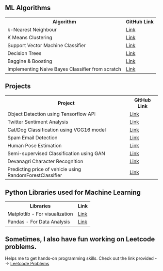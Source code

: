 ## ML Algorithms

<table>
<tr>
  <th> Algorithm </th>
  <th> GitHub Link </th>
</tr>
<tr>
  <td> k-Nearest Neighbour </td>
  <td> <a href="https://github.com/AayushSaxena08/kNN_Classifier"> Link </a> </td>
</tr>
<tr>
  <td> K Means Clustering </td>
  <td> <a href="https://github.com/AayushSaxena08/KMeans_Clustering_Implementation"> Link </a> </td>
</tr>
<tr>
  <td> Support Vector Machine Classifier </td>
  <td> <a href="https://github.com/AayushSaxena08/SVM_Classifier"> Link </a> </td>
</tr>
<tr>
  <td> Decision Trees </td>
  <td> <a href="https://github.com/AayushSaxena08/Decision_Tree_Implementation"> Link </a> </td>
</tr>
<tr>
  <td> Baggine & Boosting </td>
  <td> <a href="https://github.com/AayushSaxena08/Bagging_vs_Boosting"> Link </a> </td>
</tr>
<tr>
  <td> Implementing Naive Bayes Classifier from scratch </td>
  <td> <a href="https://github.com/AayushSaxena08/Naive_Bayes_Classifier"> Link </a> </td>
</tr>
</table>

## Projects 

<table>
<tr>
  <th> Project </th>
  <th> GitHub Link </th>
</tr>
<tr>
  <td> Object Detection using Tensorflow API </td>
  <td> <a href="https://github.com/AayushSaxena08/Tensorflow-2-Object-Detection-API"> Link </a> </td>
</tr>
<tr>
  <td> Twitter Sentiment Analysis </td>
  <td> <a href="https://github.com/AayushSaxena08/Twitter_Sentiment_Analysis"> Link </a> </td>
</tr>
<tr>
  <td> Cat/Dog Classification using VGG16 model </td>
  <td> <a href="https://github.com/AayushSaxena08/Image_Classification_using_Transfer_Learning"> Link </a> </td>
</tr>
<tr>
  <td> Spam Email Detection </td>
  <td> <a href="https://github.com/AayushSaxena08/Spam_Email_Detection"> Link </a> </td>
</tr>
<tr>
  <td> Human Pose Estimation </td>
  <td> <a href="https://github.com/AayushSaxena08/Human_pose_estimation"> Link </a> </td>
</tr>
<tr>
  <td> Semi-supervised Classification using GAN </td>
  <td> <a href="https://github.com/AayushSaxena08/Semi_supervised_Learning_For_Malenoma_Detection"> Link </a> </td>
</tr>
<tr>
  <td> Devanagri Character Recognition </td>
  <td> <a href="https://github.com/AayushSaxena08/Devanagri_Character_Recognition"> Link </a> </td>
</tr>
<tr>
  <td> Predicting price of vehicle using RandomForestClassifier </td>
  <td> <a href="https://github.com/AayushSaxena08/Vehicle-Detection"> Link </a> </td>
</tr>
</table>

## Python Libraries used for Machine Learning

<table>
  <tr>
    <th> Libraries </th>
    <th> Link </th>
  </tr>
  <tr>
    <td> Matplotlib - For visualization </td>
    <td> <a href="https://github.com/AayushSaxena08/Matplotlib_tutorial_for_Beginners"> Link </a>
  </tr>
  <tr>
    <td> Pandas - For Data Analysis </td>
    <td> <a href="https://github.com/AayushSaxena08/Matplotlib_tutorial_for_Beginners"> Link </a>
  </tr>
</table>

## Sometimes, I also have fun working on Leetcode problems.

Helps me to get hands-on programming skills. Check out the link provided --> <a href="https://github.com/AayushSaxena08/Leetcode_Practice"> Leetcode Problems </a>
